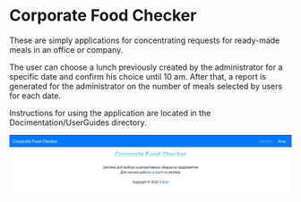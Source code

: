 # Corporate Food Checker

These are simply applications for concentrating requests for ready-made meals in an office or company.

The user can choose a lunch previously created by the administrator for a specific date and confirm his choice until 10 am. After that, a report is generated for the administrator on the number of meals selected by users for each date.

Instructions for using the application are located in the Docimentation/UserGuides directory.

![Скриншот главного экрана](https://github.com/Zhbert/Corporate-Food-Checker/blob/master/Documentation/UserGuides/ver_001/images/001.jpg)
